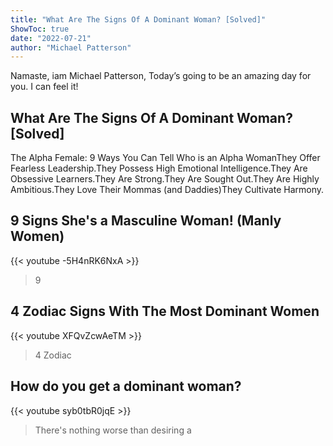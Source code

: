 ```yaml
---
title: "What Are The Signs Of A Dominant Woman? [Solved]"
ShowToc: true 
date: "2022-07-21"
author: "Michael Patterson" 
---
```


Namaste, iam Michael Patterson, Today’s going to be an amazing day for you. I can feel it!
## What Are The Signs Of A Dominant Woman? [Solved]
The Alpha Female: 9 Ways You Can Tell Who is an Alpha WomanThey Offer Fearless Leadership.They Possess High Emotional Intelligence.They Are Obsessive Learners.They Are Strong.They Are Sought Out.They Are Highly Ambitious.They Love Their Mommas (and Daddies)They Cultivate Harmony.

## 9 Signs She's a Masculine Woman! (Manly Women)
{{< youtube -5H4nRK6NxA >}}
>9 

## 4 Zodiac Signs With The Most Dominant Women
{{< youtube XFQvZcwAeTM >}}
>4 Zodiac 

## How do you get a dominant woman?
{{< youtube syb0tbR0jqE >}}
>There's nothing worse than desiring a 

